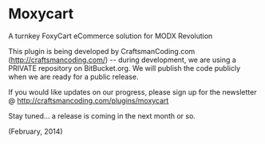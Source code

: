 Moxycart
========

A turnkey FoxyCart eCommerce solution for MODX Revolution

This plugin is being developed by CraftsmanCoding.com (http://craftsmancoding.com/) -- during development, we are using a PRIVATE repository on BitBucket.org.  We will publish the code publicly when we are ready for a public release.

If you would like updates on our progress, please sign up for the newsletter @ http://craftsmancoding.com/plugins/moxycart

Stay tuned... a release is coming in the next month or so. 

(February, 2014)

